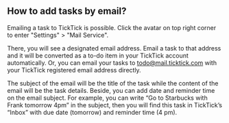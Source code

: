## How to add tasks by email?
Emailing a task to TickTick is possible. Click the avatar on top right  corner to enter "Settings" > "Mail Service".

There, you will see a designated email address. Email a task to that address and it will be converted as a to-do item in your TickTick account automatically. Or, you can email your tasks to [todo@mail.ticktick.com]( todo@mail.ticktick.com) with your TickTick registered email address directly.

The subject of the email will be the title of the task while the content of the email will be the task details. Beside, you can add date and reminder time on the email subject. For example, you can write “Go to Starbucks with Frank tomorrow 4pm” in the subject, then you will find this task in TickTick’s “Inbox” with due date (tomorrow) and reminder time (4 pm).


